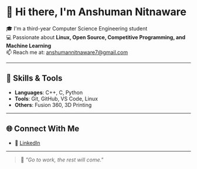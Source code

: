 # 👋 Hi there, I'm Anshuman Nitnaware

🎓 I'm a third-year Computer Science Engineering student  
💻 Passionate about **Linux, Open Source, Competitive Programming, and Machine Learning**  
📫 Reach me at: [anshumannitnaware7@gmail.com](mailto:anshumannitnaware7@gmail.com)

---

## 🚀 Skills & Tools

- **Languages**: C++, C, Python  
- **Tools**: Git, GitHub, VS Code, Linux  
- **Others**: Fusion 360, 3D Printing

---

## 🌐 Connect With Me

- 🔗 [LinkedIn](https://www.linkedin.com/in/anshuman-nitnaware-498613337)

---

> 🔖 *"Go to work, the rest will come."*
